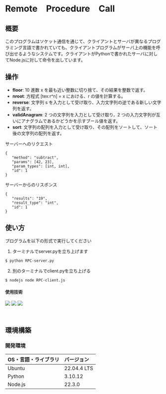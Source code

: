 # Remote　Procedure　Call

## 概要
このプログラムはソケット通信を通じて、クライアントとサーバが異なるプログラミング言語で書かれていても、クライアントプログラムがサーバ上の機能を呼び出せるようなシステムです。クライアントがPythonで書かれたサーバに対してNode.jsに対して命令を出しています。

## 操作

- **floor**: 10 進数 x を最も近い整数に切り捨て、その結果を整数で返す。
- **nroot**: 方程式 [tex:r\^n] = x における、r の値を計算する。
- **reverse**: 文字列 s を入力として受け取り、入力文字列の逆である新しい文字列を返す。
- **validAnagram**:  2 つの文字列を入力として受け取り，2 つの入力文字列が互いにアナグラムであるかどうかを示すブール値を返す。
- **sort**: 文字列の配列を入力として受け取り、その配列をソートして、ソート後の文字列の配列を返す。

サーバーへのリクエスト
```
{
   "method": "subtract", 
   "params": [42, 23], 
   "param_types": [int, int],
   "id": 1
}
```

サーバーからのリスポンス
```
{
   "results": "19",
   "result_type": "int",
   "id": 1
}
```

## 使い方

プログラムを以下の形式で実行してください

1. ターミナルでserver.pyを立ち上げます
```bash
$ python RPC-server.py
```
2. 別のターミナルでclient.pyを立ち上げる
```bash
$ nodejs node RPC-client.js
```

#### 使用技術
<p style="display: inline">
<img src="https://img.shields.io/badge/-Linux-212121.svg?logo=linux&style=popout">
<img src="https://img.shields.io/badge/-Python-FFC107.svg?logo=python&style=popout">
<img src="https://img.shields.io/badge/-Node.js-339933.svg?logo=node.js&style=flat-square">
</p>

&nbsp;

## 環境構築
### 開発環境
| OS・言語・ライブラリ | バージョン |
| :------- | :------ |
| Ubuntu | 22.04.4 LTS |
| Python | 3.10.12 |
| Node.js | 22.3.0 |

&nbsp;

&nbsp;
